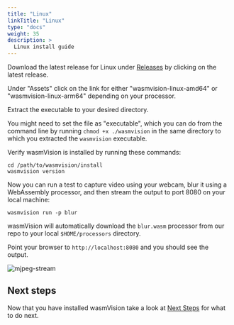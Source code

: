 ```yaml
---
title: "Linux"
linkTitle: "Linux"
type: "docs"
weight: 35
description: >
  Linux install guide
---
```


Download the latest release for Linux under [Releases](https://github.com/wasmvision/wasmvision/releases) by clicking on the latest release.

Under "Assets" click on the link for either "wasmvision-linux-amd64" or "wasmvision-linux-arm64" depending on your processor.

Extract the executable to your desired directory.

You might need to set the file as "executable", which you can do from the command line by running `chmod +x ./wasmvision` in the same directory to which you extracted the `wasmvision` executable.

Verify wasmVision is installed by running these commands:

```shell
cd /path/to/wasmvision/install
wasmvision version
```

Now you can run a test to capture video using your webcam, blur it using a WebAssembly processor, and then stream the output to port 8080 on your local machine:

```shell
wasmvision run -p blur
```

wasmVision will automatically download the `blur.wasm` processor from our repo to your local `$HOME/processors` directory.

Point your browser to `http://localhost:8080` and you should see the output.

![mjpeg-stream](/images/mjpeg-stream.png)

## Next steps

Now that you have installed wasmVision take a look at [Next Steps](/getting-started/next-steps) for what to do next.

